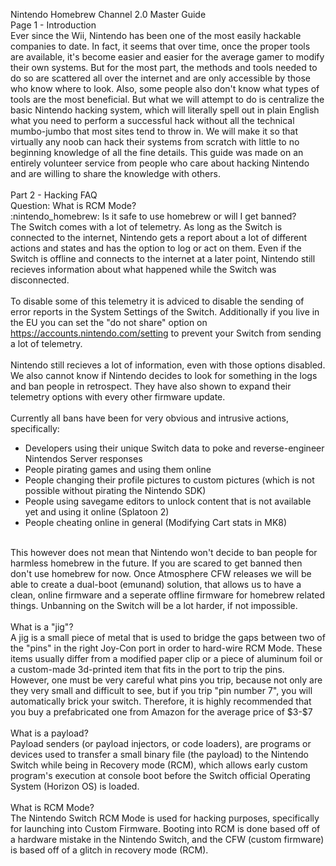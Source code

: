 Nintendo Homebrew Channel 2.0 Master Guide<br/>
Page 1 - Introduction<br/>
Ever since the Wii, Nintendo has been one of the most easily hackable companies to date. In fact, it seems that over time, once the proper tools are available, it's become easier and easier for the average gamer to modify their own systems. But for the most part, the methods and tools needed to do so are scattered all over the internet and are only accessible by those who know where to look. Also, some people also don't know what types of tools are the most beneficial. But what we will attempt to do is centralize the basic Nintendo hacking system, which will literally spell out in plain English what you need to perform a successful hack without all the technical mumbo-jumbo that most sites tend to throw in. We will make it so that virtually any noob can hack their systems from scratch with little to no beginning knowledge of all the fine details. This guide was made on an entirely volunteer service from people who care about hacking Nintendo and are willing to share the knowledge with others.<br/>
<br/>
Part 2 - Hacking FAQ<br/>
Question: What is RCM Mode?<br/>
:nintendo_homebrew: Is it safe to use homebrew or will I get banned?<br/>
The Switch comes with a lot of telemetry. As long as the Switch is connected to the internet, Nintendo gets a report about a lot of different actions and states and has the option to log or act on them. Even if the Switch is offline and connects to the internet at a later point, Nintendo still recieves information about what happened while the Switch was disconnected.<br/>
<br/>
To disable some of this telemetry it is adviced to disable the sending of error reports in the System Settings of the Switch. Additionally if you live in the EU you can set the "do not share" option on https://accounts.nintendo.com/setting to prevent your Switch from sending a lot of telemetry.<br/>
<br/> 
Nintendo still recieves a lot of information, even with those options disabled. We also cannot know if Nintendo decides to look for something in the logs and ban people in retrospect. They have also shown to expand their telemetry options with every other firmware update.<br/>
<br/> 
Currently all bans have been for very obvious and intrusive actions, specifically:<br/>
 - Developers using their unique Switch data to poke and reverse-engineer Nintendos Server responses<br/>
 - People pirating games and using them online<br/>
 - People changing their profile pictures to custom pictures (which is not possible without pirating the Nintendo SDK)<br/>
 - People using savegame editors to unlock content that is not available yet and using it online (Splatoon 2)<br/>
 - People cheating online in general (Modifying Cart stats in MK8)<br/>
<br/> 
This however does not mean that Nintendo won't decide to ban people for harmless homebrew in the future. If you are scared to get banned then don't use homebrew for now. Once Atmosphere CFW releases we will be able to create a dual-boot (emunand) solution, that allows us to have a clean, online firmware and a seperate offline firmware for homebrew related things. Unbanning on the Switch will be a lot harder, if not impossible.<br/>
<br/>
What is a "jig"?<br/>
A jig is a small piece of metal that is used to bridge the gaps between two of the "pins" in the right Joy-Con port in order to hard-wire RCM Mode. These items usually differ from a modified paper clip or a piece of aluminum foil or a custom-made 3d-printed item that fits in the port to trip the pins. However, one must be very careful what pins you trip, because not only are they very small and difficult to see, but if you trip "pin number 7", you will automatically brick your switch. Therefore, it is highly recommended that you buy a prefabricated one from Amazon for the average price of $3-$7<br/>
<br/>
What is a payload?<br/>
Payload senders (or payload injectors, or code loaders), are programs or devices used to transfer a small binary file (the payload) to the Nintendo Switch while being in Recovery mode (RCM), which allows early custom program's execution at console boot before the Switch official Operating System (Horizon OS) is loaded.<br/>
<br/>
What is RCM Mode?<br/>
The Nintendo Switch RCM Mode is used for hacking purposes, specifically for launching into Custom Firmware. Booting into RCM is done based off of a hardware mistake in the Nintendo Switch, and the CFW (custom firmware) is based off of a glitch in recovery mode (RCM).<br/>

